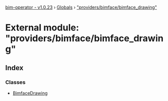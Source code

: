 [bim-operator - v1.0.23](../README.md) › [Globals](../globals.md) › ["providers/bimface/bimface_drawing"](_providers_bimface_bimface_drawing_.md)

# External module: "providers/bimface/bimface_drawing"

## Index

### Classes

* [BimfaceDrawing](../classes/_providers_bimface_bimface_drawing_.bimfacedrawing.md)
